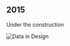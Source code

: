 ## 2015

Under the construction

![Data in Design](https://namjulee.github.io/njs-lab-public/project/2015-landbox-for-game-development/2015-landbox-for-game-development.jpg)